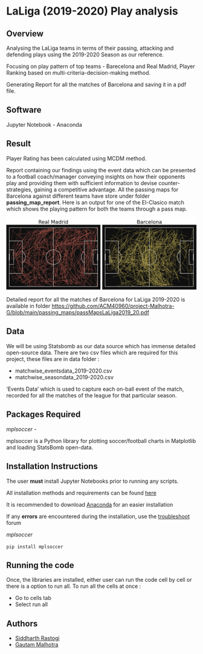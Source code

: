 
# LaLiga (2019-2020) Play analysis

## Overview

Analysing the LaLiga teams in terms of their passing, attacking and defending plays using the 2019-2020 Season as our reference.

Focusing on play pattern of top teams - Barecelona and Real Madrid, Player Ranking based on multi-criteria-decision-making method.

Generating Report for all the matches of Barcelona and saving it in a pdf file.

## Software 
Jupyter Notebook - Anaconda 


## Result

Player Rating has been calculated using MCDM method.

Report containing our findings using the event data which can be presented to a football coach/manager conveying insights on how their opponents play and providing them with sufficient information to devise counter-strategies, gaining a competitive advantage. All the passing maps for Barcelona against different teams have store under folder **passing_map_report**. Here is an output for one of the El-Clasico match which shows the playing pattern for both the teams through a pass map.

![](Images/generatingPassMaps.png)

Detailed report for all the matches of Barcelona for LaLiga 2019-2020 is available in folder https://github.com/ACM40960/project-Malhotra-G/blob/main/passing_maps/passMapsLaLiga2019_20.pdf

## Data
We will be using Statsbomb as our data source which has immense detailed open-source data. There are two csv files which are required for this project, these files are in data folder :
- matchwise_eventsdata_2019-2020.csv
- matchwise_seasondata_2019-2020.csv

‘Events Data’ which is used to capture each on-ball event of the match, recorded for all the matches of the league for that particular season.  

## Packages Required

*mplsoccer* - 

mplsoccer is a Python library for plotting soccer/football charts in Matplotlib and loading StatsBomb open-data.

## Installation Instructions
The user **must**  install Jupyter Notebooks prior to running any scripts.

All installation methods and requirements can be found [here](https://docs.jupyter.org/en/latest/install/notebook-classic.html#:~:text=Jupyter%20installation%20requires%20Python%203.3,%2C%20pip%2C%20instead%20of%20Anaconda.)

It is recommended to download [Anaconda](https://www.anaconda.com/products/distribution) for an easier installation

If any **errors** are encountered during the installation, use the [troubleshoot](https://docs.anaconda.com/anaconda/user-guide/troubleshooting/) forum


*mplsoccer*

`pip install mplsoccer`

## Running the code
Once, the libraries are installed, either user can run the code cell by cell or there is a option to run all.
To run all the cells at once :
- Go to cells tab
- Select run all

## Authors

- [Siddharth Rastogi](https://github.com/Sid-rastogi)
- [Gautam Malhotra](https://github.com/Malhotra-G)



